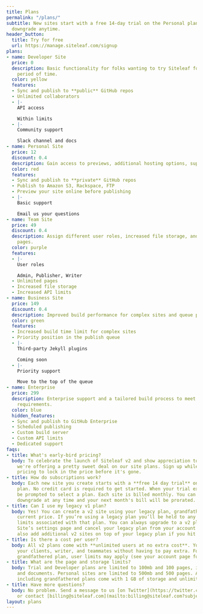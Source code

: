 ```yaml
---
title: Plans
permalink: "/plans/"
subtitle: New sites start with a free 14-day trial on the Personal plan. Upgrade or
  downgrade anytime.
header_button:
  title: Try for free
  url: https://manage.siteleaf.com/signup
plans:
- name: Developer Site
  price: 0
  description: Basic functionality for folks wanting to try Siteleaf for an unlimited
    period of time.
  color: yellow
  features:
  - Sync and publish to **public** GitHub repos
  - Unlimited collaborators
  - |-
    API access

    Within limits
  - |-
    Community support

    Slack channel and docs
- name: Personal Site
  price: 12
  discount: 0.4
  description: Gain access to previews, additional hosting options, support, and more.
  color: red
  features:
  - Sync and publish to **private** GitHub repos
  - Publish to Amazon S3, Rackspace, FTP
  - Preview your site online before publishing
  - |-
    Basic support

    Email us your questions
- name: Team Site
  price: 49
  discount: 0.4
  description: Assign different user roles, increased file storage, and unlimited
    pages.
  color: purple
  features:
  - |-
    User roles

    Admin, Publisher, Writer
  - Unlimited pages
  - Increased file storage
  - Increased API limits
- name: Business Site
  price: 149
  discount: 0.4
  description: Improved build performance for complex sites and queue priority.
  color: green
  features:
  - Increased build time limit for complex sites
  - Priority position in the publish queue
  - |-
    Third-party Jekyll plugins

    Coming soon
  - |-
    Priority support

    Move to the top of the queue
- name: Enterprise
  price: 299
  description: Enterprise support and a tailored build process to meet your site’s
    requirements.
  color: blue
  hidden_features:
  - Sync and publish to GitHub Enterprise
  - Scheduled publishing
  - Custom build server
  - Custom API limits
  - Dedicated support
faqs:
- title: What's early-bird pricing?
  body: To celebrate the launch of Siteleaf v2 and show appreciation to early adopters,
    we're offering a pretty sweet deal on our site plans. Sign up while we have early-bird
    pricing to lock in the price before it's gone.
- title: How do subscriptions work?
  body: Each new site you create starts with a **free 14 day trial** on the Personal
    plan. No credit card is required to get started. When your trial expires, you'll
    be prompted to select a plan. Each site is billed monthly. You can upgrade or
    downgrade at any time and your next month's bill will be prorated.
- title: Can I use my legacy v1 plan?
  body: Yes! You can create a v2 site using your legacy plan, grandfathered at its
    current price. If you’re using a legacy plan you’ll be held to any user and site
    limits associated with that plan. You can always upgrade to a v2 plan from your
    Site’s settings page and cancel your legacy plan from your account page. You can
    also add additional v2 sites on top of your legacy plan if you hit your limit.
- title: Is there a cost per user?
  body: All v2 plans come with **unlimited users at no extra cost**. You can invite
    your clients, writer, and teammates without having to pay extra. For those on
    grandfathered plan, user limits may apply (see your account page for details).
- title: What are the page and storage limits?
  body: Trial and Developer plans are limited to 100mb and 100 pages, including posts
    and documents. Personal sites are limited to 500mb and 500 pages. All other plans,
    including grandfathered plans come with 1 GB of storage and unlimited pages.
- title: Have more questions?
  body: No problem. Send a message to us [on Twitter](https://twitter.com/siteleaf)
    or contact [billing@siteleaf.com](mailto:billing@siteleaf.com?subject=Question%20about%20your%20plans).
layout: plans
---
```


